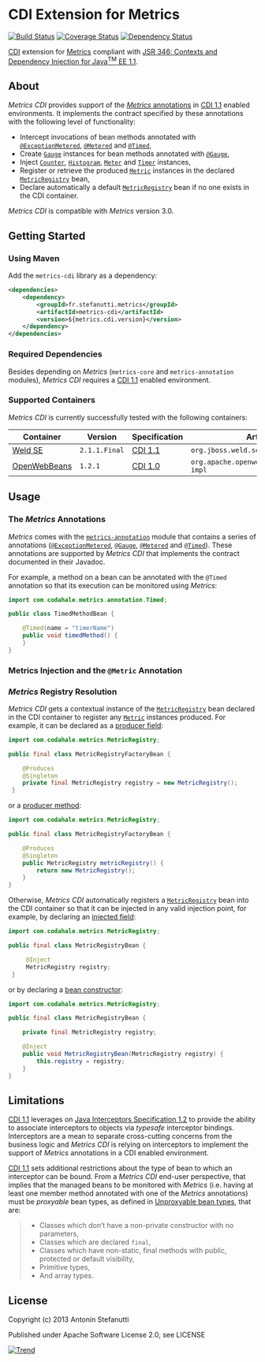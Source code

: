 CDI Extension for Metrics
===========

[![Build Status][Travis badge]][Travis build] [![Coverage Status][Coveralls badge]][Coveralls build] [![Dependency Status][VersionEye badge]][VersionEye build]

[Travis badge]: https://secure.travis-ci.org/astefanutti/metrics-cdi.png
[Travis build]: https://travis-ci.org/astefanutti/metrics-cdi
[Coveralls badge]: https://coveralls.io/repos/astefanutti/metrics-cdi/badge.png?branch=master
[Coveralls build]: https://coveralls.io/r/astefanutti/metrics-cdi?branch=master
[VersionEye badge]: https://www.versioneye.com/user/projects/52a633be632bacbded00001c/badge.png
[VersionEye build]: https://www.versioneye.com/user/projects/52a633be632bacbded00001c

[CDI][] extension for [Metrics][] compliant with [JSR 346: Contexts and Dependency Injection for Java<sup>TM</sup> EE 1.1][CDI 1.1].

[CDI]: http://www.cdi-spec.org/
[Metrics]: http://metrics.codahale.com/
[CDI 1.0]: http://jcp.org/en/jsr/detail?id=299
[CDI 1.1]: http://jcp.org/en/jsr/detail?id=346

## About

_Metrics CDI_ provides support of the [_Metrics_ annotations][Metrics annotations] in [CDI 1.1][] enabled environments.
It implements the contract specified by these annotations with the following level of functionality:
+ Intercept invocations of bean methods annotated with [`@ExceptionMetered`][], [`@Metered`][] and [`@Timed`][],
+ Create [`Gauge`][] instances for bean methods annotated with [`@Gauge`][],
+ Inject [`Counter`][], [`Histogram`][], [`Meter`][] and [`Timer`][] instances,
+ Register or retrieve the produced [`Metric`][] instances in the declared [`MetricRegistry`][] bean,
+ Declare automatically a default [`MetricRegistry`][] bean if no one exists in the CDI container.

_Metrics CDI_ is compatible with _Metrics_ version 3.0.

[Metrics annotations]: https://github.com/codahale/metrics/tree/master/metrics-annotation
[`@ExceptionMetered`]: http://maginatics.github.io/metrics/apidocs/com/codahale/metrics/annotation/ExceptionMetered.html
[`@Metered`]: http://maginatics.github.io/metrics/apidocs/com/codahale/metrics/annotation/Gauge.html
[`@Timed`]: http://maginatics.github.io/metrics/apidocs/com/codahale/metrics/annotation/Timed.html
[`Gauge`]: http://maginatics.github.io/metrics/apidocs/com/codahale/metrics/Gauge.html
[`@Gauge`]: http://maginatics.github.io/metrics/apidocs/com/codahale/metrics/annotation/Gauge.html
[`Counter`]: http://maginatics.github.io/metrics/apidocs/com/codahale/metrics/Counter.html
[`Histogram`]: http://maginatics.github.io/metrics/apidocs/com/codahale/metrics/Histogram.html
[`Meter`]: http://maginatics.github.io/metrics/apidocs/com/codahale/metrics/Meter.html
[`Timer`]: http://maginatics.github.io/metrics/apidocs/com/codahale/metrics/Timer.html
[`Metric`]: http://maginatics.github.io/metrics/apidocs/com/codahale/metrics/Metric.html
[`MetricRegistry`]: http://maginatics.github.io/metrics/apidocs/com/codahale/metrics/MetricRegistry.html

## Getting Started

### Using Maven

Add the `metrics-cdi` library as a dependency:

```xml
<dependencies>
    <dependency>
        <groupId>fr.stefanutti.metrics</groupId>
        <artifactId>metrics-cdi</artifactId>
        <version>${metrics.cdi.version}</version>
    </dependency>
</dependencies>
```

### Required Dependencies

Besides depending on _Metrics_ (`metrics-core` and `metrics-annotation` modules), _Metrics CDI_ requires
a [CDI 1.1][] enabled environment.

### Supported Containers

_Metrics CDI_ is currently successfully tested with the following containers:

| Container        | Version       | Specification | Artifact Id                                 |
| ---------------- | ------------- | ------------- | ------------------------------------------- |
| [Weld SE][]      | `2.1.1.Final` | [CDI 1.1][]   | `org.jboss.weld.se:weld-se-core`            |
| [OpenWebBeans][] | `1.2.1`       | [CDI 1.0][]   | `org.apache.openwebbeans:openwebbeans-impl` |

[Weld SE]: http://weld.cdi-spec.org/
[OpenWebBeans]: http://openwebbeans.apache.org/

## Usage

### The _Metrics_ Annotations

_Metrics_ comes with the [`metrics-annotation`][Metrics annotations] module that contains a series
of annotations ([`@ExceptionMetered`][], [`@Gauge`][], [`@Metered`][] and [`@Timed`][]).
These annotations are supported by _Metrics CDI_ that implements the contract documented in their Javadoc.

For example, a method on a bean can be annotated with the `@Timed` annotation so that its execution
can be monitored using _Metrics_:

```java
import com.codahale.metrics.annotation.Timed;

public class TimedMethodBean {

    @Timed(name = "timerName")
    public void timedMethod() {
    }
}
```

### Metrics Injection and the `@Metric` Annotation

### _Metrics_ Registry Resolution

_Metrics CDI_ gets a contextual instance of the [`MetricRegistry`][] bean declared in the CDI container
to register any [`Metric`][] instances produced. For example, it can be declared as a [producer field][]:

```java
import com.codahale.metrics.MetricRegistry;

public final class MetricRegistryFactoryBean {

    @Produces
    @Singleton
    private final MetricRegistry registry = new MetricRegistry();
 }
```

or a [producer method][]:

```java
import com.codahale.metrics.MetricRegistry;

public final class MetricRegistryFactoryBean {

    @Produces
    @Singleton
    public MetricRegistry metricRegistry() {
        return new MetricRegistry();
    }
}
```

Otherwise, _Metrics CDI_ automatically registers a [`MetricRegistry`][] bean into the CDI container
so that it can be injected in any valid injection point, for example, by declaring an [injected field][]:

```java
import com.codahale.metrics.MetricRegistry;

public final class MetricRegistryBean {

     @Inject
     MetricRegistry registry;
 }
```

or by declaring a [bean constructor][]:

```java
import com.codahale.metrics.MetricRegistry;

public final class MetricRegistryBean {

    private final MetricRegistry registry;

    @Inject
    public void MetricRegistryBean(MetricRegistry registry) {
        this.registry = registry;
    }
}
```

[producer field]: http://docs.jboss.org/cdi/spec/1.1/cdi-spec.html#producer_field
[producer method]: http://docs.jboss.org/cdi/spec/1.1/cdi-spec.html#producer_method
[injected field]: http://docs.jboss.org/cdi/spec/1.1/cdi-spec.html#injected_fields
[bean constructor]: http://docs.jboss.org/cdi/spec/1.1/cdi-spec.html#bean_constructors

## Limitations

[CDI 1.1][CDI 1.1 spec] leverages on [Java Interceptors Specification 1.2][] to provide the ability to associate interceptors
to objects via _typesafe_ interceptor bindings. Interceptors are a mean to separate cross-cutting concerns from the business logic
and _Metrics CDI_ is relying on interceptors to implement the support of _Metrics_ annotations in a CDI enabled environment.

[CDI 1.1][CDI 1.1 spec] sets additional restrictions about the type of bean to which an interceptor can be bound. From a _Metrics CDI_ end-user
perspective, that implies that the managed beans to be monitored with _Metrics_ (i.e. having at least one member method annotated
with one of the _Metrics_ annotations) must be _proxyable_ bean types, as defined in [Unproxyable bean types][], that are:
> + Classes which don’t have a non-private constructor with no parameters,
> + Classes which are declared `final`,
> + Classes which have non-static, final methods with public, protected or default visibility,
> + Primitive types,
> + And array types.

[CDI 1.1 spec]: http://docs.jboss.org/cdi/spec/1.1/cdi-spec.html
[Java Interceptors Specification 1.2]: http://download.oracle.com/otndocs/jcp/interceptors-1_2-mrel2-eval-spec/
[Binding an interceptor to a bean]: http://docs.jboss.org/cdi/spec/1.1/cdi-spec.html#binding_interceptor_to_bean
[Unproxyable bean types]: http://docs.jboss.org/cdi/spec/1.1/cdi-spec.html#unproxyable

License
-------

Copyright (c) 2013 Antonin Stefanutti

Published under Apache Software License 2.0, see LICENSE

[![Trend][Bitdeli Badge]][Bitdeli link]

[Bitdeli badge]: https://d2weczhvl823v0.cloudfront.net/astefanutti/metrics-cdi/trend.png
[Bitdeli link]: https://bitdeli.com/free "Bitdeli Badge"